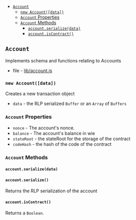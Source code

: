- [`Account`](#account)
  - [`new Account([data])`](#new-accountdata)
  - [`Account` Properties](#account-properties)
  - [`Account` Methods](#account-methods)
    - [`account.serialize(data)`](#accountserializedata)
    - [`account.isContract()`](#accountiscontract)

## `Account`
Implements schema and functions relating to Accounts
- file - [lib/account.js](../lib/account.js)

### `new Account([data])`
Creates a new transaction object
- `data` - the RLP serialized `Buffer` or an `Array` of `Buffers`

### `Account` Properties
- `nonce` - The account's nonce.
- `balance`  - The account's balance in wie
- `stateRoot` - the stateRoot for the storage of the contract
- `codeHash` - the hash of the code of the contract

### `Account` Methods
#### `account.serialize(data)`
#### `account.serialize()`
Returns the RLP serialization of the account

#### `account.isContract()`
Returns a `Boolean`.
